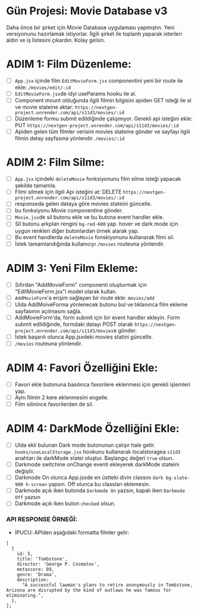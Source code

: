 # Gün Projesi: Movie Database v3

Daha önce bir şirket için Movie Database uygulaması yapmıştın.
Yeni versiyonunu hazırlamak istiyorlar. İlgili şirket ile toplantı yaparak isterleri aldın ve iş listesini çıkardın. Kolay gelsin.

# ADIM 1: Film Düzenleme:

- [ ] `App.jsx` içinde film `EditMovieForm.jsx` componentini yeni bir route ile ekle: `/movies/edit/:id`
- [ ] `EditMovieForm.jsx`de idyi useParams hooku ile al.
- [ ] Component mount olduğunda ilgili filmin bilgisini apiden GET isteği ile al ve movie stateine aktar: `https://nextgen-project.onrender.com/api/s11d3/movies/:id`
- [ ] Düzenleme formu submit edildiğinde çalışmıyor. Gerekli api isteğini ekle: PUT `https://nextgen-project.onrender.com/api/s11d3/movies/:id`
- [ ] Apiden gelen tüm filmler verisini movies stateine gönder ve sayfayı ilgili filmin detay sayfasına yönlendir. `/movies/:id`

# ADIM 2: Film Silme:

- [ ] `App.jsx` içindeki `deleteMovie` fonksiyonunu film silme isteği yapacak şekilde tamamla.
- [ ] Filmi silmek için ilgili Api isteğini at: DELETE `https://nextgen-project.onrender.com/api/s11d3/movies/:id`
- [ ] responseda gelen dataya göre movies stateini güncelle.
- [ ] bu fonksiyonu Movie componentine gönder.
- [ ] `Movie.jsx`de sil butonu ekle ve bu butona event handler ekle.
- [ ] Sil butonu arkplan rengini `bg-red-600` yap. hover ve dark mode için uygun renkleri diğer butonlardan örnek alarak yap.
- [ ] Bu event handlerda `deleteMovie` fonskiyonunu kullanarak filmi sil.
- [ ] İstek tamamlandığında kullanıcıyı `/movies` routeuna yönlendir.

# ADIM 3: Yeni Film Ekleme:

- [ ] Sıfırdan "AddMovieForm" componenti oluşturmak için "EditMovieForm.jsx"i model olarak kullan.
- [ ] `AddMovieForm`'a erişim sağlayan bir route ekle: `movies/add`
- [ ] UIda AddMoiveForma yönlenecek butonu bul ve tıklanınca film ekleme sayfasının açılmasını sağla.
- [ ] AddMovieForm'da, form submit için bir event handler ekleyin. Form submit edildiğinde, formdaki datayı POST olarak `https://nextgen-project.onrender.com/api/s11d3/movies`e gönder.
- [ ] İstek başarılı olunca App.jsxdeki movies statini güncelle.
- [ ] `/movies` routeuna yönlendir.

# ADIM 4: Favori Özelliğini Ekle:

- [ ] Favori ekle butonuna basılınca favorilere eklenmesi için gerekli işlemleri yap.
- [ ] Aynı filmin 2 kere eklenmesini engelle.
- [ ] Film silinince favorilerden de sil.

# ADIM 4: DarkMode Özelliğini Ekle:

- [ ] UIda ekli bulunan Dark mode butonunun çalışır hale getir. `hooks/useLocalStorage.jsx` hookunu kullanarak localstoragea `s11d3` anahtarı ile darkMode statei oluştur. Başlangıç değeri `true` olsun.
- [ ] Darkmode switchine onChange eventi ekleyerek darkMode stateini değiştir.
- [ ] Darkmode On olunca App.jsxde en üstteki divin classını `dark bg-slate-900 h-screen` yapsın. Off olunca bu classları eklemesin.
- [ ] Darkmode açık iken butonda `Darkmode On` yazsın, kapalı iken `Darkmode Off` yazsın
- [ ] Darkmode açık iken buton `checked` olsun.

### API RESPONSE ÖRNEĞİ:

- İPUCU: APIden aşağıdaki formatta filmler gelir:

```
[
  {
    id: 5,
    title: 'Tombstone',
    director: 'George P. Cosmatos',
    metascore: 89,
    genre: 'Drama',
    description:
      "A successful lawman's plans to retire anonymously in Tombstone, Arizona are disrupted by the kind of outlaws he was famous for eliminating.",
  },
];
```

